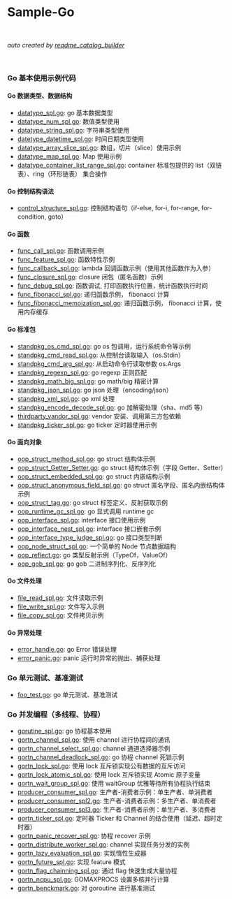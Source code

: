 # Sample-Go

<br>

*auto created by [readme_catalog_builder](src/main/readme_catalog_builder.go)*

<br>
<catalog>
  
### Go 基本使用示例代码
#### Go 数据类型、数据结构
* [datatype_spl.go](./src/base.spl.assad/main/a1_datatype_spl.go): go 基本数据类型
* [datatype_num_spl.go](./src/base.spl.assad/main/a2_datatype_num_spl.go): 数值类型使用
* [datatype_string_spl.go](./src/base.spl.assad/main/a3_datatype_string_spl.go): 字符串类型使用
* [datetype_datetime_spl.go](./src/base.spl.assad/main/a4_datetype_datetime_spl.go): 时间日期类型使用
* [datatype_array_slice_spl.go](./src/base.spl.assad/main/a5_datatype_array_slice_spl.go): 数组，切片（slice）使用示例
* [datatype_map_spl.go](./src/base.spl.assad/main/a6_datatype_map_spl.go): Map 使用示例
* [datatype_container_list_range_spl.go](./src/base.spl.assad/main/a7_datatype_container_list_range_spl.go): container 标准包提供的 list（双链表）、ring（环形链表） 集合操作
#### Go 控制结构语法
* [control_structure_spl.go](./src/base.spl.assad/main/b1_control_structure_spl.go): 控制结构语句（if-else, for-i, for-range, for-condition, goto）
#### Go 函数
* [func_call_spl.go](./src/base.spl.assad/main/c1_func_call_spl.go): 函数调用示例
* [func_feature_spl.go](./src/base.spl.assad/main/c2_func_feature_spl.go): 函数特性示例
* [func_callback_spl.go](./src/base.spl.assad/main/c3_func_callback_spl.go): lambda 回调函数示例（使用其他函数作为入参）
* [func_closure_spl.go](./src/base.spl.assad/main/c4_func_closure_spl.go): closure 闭包（匿名函数）示例
* [func_debug_spl.go](./src/base.spl.assad/main/c5_func_debug_spl.go): 函数调试, 打印函数执行位置，统计函数执行时间
* [func_fibonacci_spl.go](./src/base.spl.assad/main/c6_func_fibonacci_spl.go): 递归函数示例， fibonacci 计算
* [func_fibonacci_memoization_spl.go](./src/base.spl.assad/main/c7_func_fibonacci_memoization_spl.go): 递归函数示例， fibonacci 计算，使用内存缓存
#### Go 标准包
* [standpkg_os_cmd_spl.go](./src/base.spl.assad/main/d1_standpkg_os_cmd_spl.go): go os 包调用，运行系统命令等示例
* [standpkg_cmd_read_spl.go](./src/base.spl.assad/main/d2_standpkg_cmd_read_spl.go): 从控制台读取输入（os.Stdin）
* [standpkg_cmd_arg_spl.go](./src/base.spl.assad/main/d3_standpkg_cmd_arg_spl.go): 从启动命令行读取参数 os.Args
* [standpkg_regexp_spl.go](./src/base.spl.assad/main/d4_standpkg_regexp_spl.go): go regexp 正则匹配
* [standpkg_math_big_spl.go](./src/base.spl.assad/main/d5_standpkg_math_big_spl.go): go math/big 精密计算
* [standpkg_json_spl.go](./src/base.spl.assad/main/d6_standpkg_json_spl.go): go json 处理（encoding/json）
* [standpkg_xml_spl.go](./src/base.spl.assad/main/d7_standpkg_xml_spl.go): go xml 处理
* [standpkg_encode_decode_spl.go](./src/base.spl.assad/main/d8_standpkg_encode_decode_spl.go): go 加解密处理（sha、md5 等）
* [thirdparty_vandor_spl.go](./src/base.spl.assad/main/d9_thirdparty_vandor_spl.go): vendor 安装、调用第三方包依赖
* [standpkg_ticker_spl.go](./src/base.spl.assad/main/d9_standpkg_ticker_spl.go): go ticker 定时器使用示例
#### Go 面向对象
* [oop_struct_method_spl.go](./src/base.spl.assad/main/f1_oop_struct_method_spl.go): go struct 结构体示例
* [oop_struct_Getter_Setter.go](./src/base.spl.assad/main/f2_oop_struct_Getter_Setter.go): go struct 结构体示例（字段 Getter、Setter）
* [oop_struct_embedded_spl.go](./src/base.spl.assad/main/f3_oop_struct_embedded_spl.go): go struct 内嵌结构示例
* [oop_struct_anonymous_field_spl.go](./src/base.spl.assad/main/f4_oop_struct_anonymous_field_spl.go): go struct 匿名字段、匿名内嵌结构体 示例
* [oop_struct_tag.go](./src/base.spl.assad/main/f5_oop_struct_tag.go): go struct 标签定义、反射获取示例
* [oop_runtime_gc_spl.go](./src/base.spl.assad/main/f6_oop_runtime_gc_spl.go): go 显式调用 runtime gc
* [oop_interface_spl.go](./src/base.spl.assad/main/f7_oop_interface_spl.go): interface 接口使用示例
* [oop_interface_nest_spl.go](./src/base.spl.assad/main/f8_oop_interface_nest_spl.go): interface 接口嵌套示例
* [oop_interface_type_judge_spl.go](./src/base.spl.assad/main/f9_oop_interface_type_judge_spl.go): go 接口类型判断
* [oop_node_struct_spl.go](./src/base.spl.assad/main/f10_oop_node_struct_spl.go): 一个简单的 Node 节点数据结构
* [oop_reflect.go](./src/base.spl.assad/main/f11_oop_reflect.go): go 类型反射示例（TypeOf，ValueOf）
* [oop_gob_spl.go](./src/base.spl.assad/main/f12_oop_gob_spl.go): go gob 二进制序列化、反序列化
#### Go 文件处理
* [file_read_spl.go](./src/base.spl.assad/main/g1_file_read_spl.go): 文件读取示例
* [file_write_spl.go](./src/base.spl.assad/main/g2_file_write_spl.go): 文件写入示例
* [file_copy_spl.go](./src/base.spl.assad/main/g3_file_copy_spl.go): 文件拷贝示例
#### Go 异常处理
* [error_handle.go](./src/base.spl.assad/main/h1_error_handle.go): go Error 错误处理
* [error_panic.go](./src/base.spl.assad/main/h2_error_panic.go): panic 运行时异常的抛出、捕获处理
  
### Go 单元测试、基准测试
* [foo_test.go](./src/base.spl.assad/func_foo/foo_test.go): go 单元测试、基准测试
  
### Go 并发编程（多线程、协程）
* [gorutine_spl.go](./src/concurrent.spl.assad/main/s1_gorutine_spl.go): go 协程基本使用
* [gortn_channel_spl.go](./src/concurrent.spl.assad/main/s2_gortn_channel_spl.go): 使用 channel 进行协程间的通讯
* [gortn_channel_select_spl.go](./src/concurrent.spl.assad/main/s3_gortn_channel_select_spl.go): channel 通道选择器示例
* [gortn_channel_deadlock_spl.go](./src/concurrent.spl.assad/main/s4_gortn_channel_deadlock_spl.go): go 协程 channel 死锁示例
* [gortn_lock_spl.go](./src/concurrent.spl.assad/main/s5_gortn_lock_spl.go): 使用 lock 互斥锁实现公有数据的互斥访问
* [gortn_lock_atomic_spl.go](./src/concurrent.spl.assad/main/s6_gortn_lock_atomic_spl.go): 使用 lock 互斥锁实现 Atomic 原子变量
* [gortn_wait_group_spl.go](./src/concurrent.spl.assad/main/s7_gortn_wait_group_spl.go): 使用 waitGroup 优雅等待所有协程执行结束
* [producer_consumer_spl.go](./src/concurrent.spl.assad/main/gortn_producer_consumer_spl/s8_producer_consumer_spl.go): 生产者-消费者示例：单生产者、单消费者
* [producer_consumer_spl2.go](./src/concurrent.spl.assad/main/gortn_producer_consumer_spl/s8_producer_consumer_spl2.go): 生产者-消费者示例：多生产者、单消费者
* [producer_consumer_spl3.go](./src/concurrent.spl.assad/main/gortn_producer_consumer_spl/s8_producer_consumer_spl3.go): 生产者-消费者示例：单生产者、多消费者
* [gortn_ticker_spl.go](./src/concurrent.spl.assad/main/s9_gortn_ticker_spl.go): 定时器 Ticker 和 Channel 的结合使用（延迟、超时定时器）
* [gortn_panic_recover_spl.go](./src/concurrent.spl.assad/main/s10_gortn_panic_recover_spl.go): 协程 recover 示例
* [gortn_distribute_worker_spl.go](./src/concurrent.spl.assad/main/s11_gortn_distribute_worker_spl.go): channel 实现任务分发的实例
* [gortn_lazy_evaluation_spl.go](./src/concurrent.spl.assad/main/s12_gortn_lazy_evaluation_spl.go): 实现惰性生成器
* [gortn_future_spl.go](./src/concurrent.spl.assad/main/s13_gortn_future_spl.go): 实现 feature 模式
* [gortn_flag_chainning_spl.go](./src/concurrent.spl.assad/main/s14_gortn_flag_chainning_spl.go): 通过 flag 快速生成大量协程
* [gortn_ncpu_spl.go](./src/concurrent.spl.assad/main/s15_gortn_ncpu_spl.go): GOMAXPROCS 设置多核并行计算
* [gortn_benckmark.go](./src/concurrent.spl.assad/main/s16_gortn_benckmark.go): 对 goroutine 进行基准测试
  
</catalog>
<br/>

